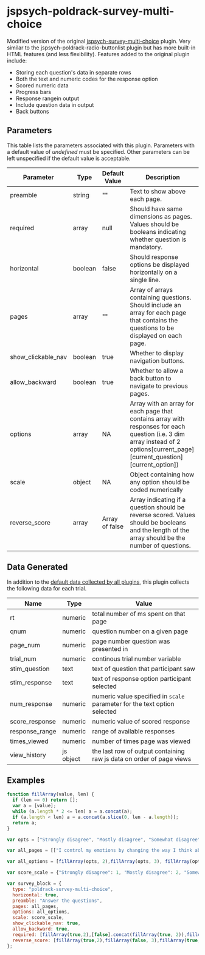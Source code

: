# jspsych-poldrack-survey-multi-choice

Modified version of the original [jspsych-survey-multi-choice](http://docs.jspsych.org/plugins/jspsych-survey-multi-choice/) plugin. Very similar to the jspsych-poldrack-radio-buttonlist plugin but has more built-in HTML features (and less flexibility). Features added to the original plugin include: 

* Storing each question's data in separate rows 
* Both the text and numeric codes for the response option 
* Scored numeric data
* Progress bars
* Response rangein output 
* Include question data in output
* Back buttons

## Parameters

This table lists the parameters associated with this plugin. Parameters with a default value of *undefined* must be specified. Other parameters can be left unspecified if the default value is acceptable.

Parameter | Type | Default Value | Description
----------|------|---------------|------------
preamble | string | "" | Text to show above each page.
required | array  | null | Should have same dimensions as pages. Values should be booleans indicating whether question is mandatory.
horizontal | boolean | false | Should response options be displayed horizontally on a single line.
pages | array | "" | Array of arrays containing questions. Should include an array for each page that contains the questions to be displayed on each page.
show_clickable_nav | boolean | true | Whether to display navigation buttons.
allow_backward | boolean | true | Whether to allow a back button to navigate to previous pages.
options | array | NA | Array with an array for each page that contains array with responses for each question (i.e. 3 dim array instead of 2 options\[current_page\]\[current_question\]\[current_option\])
scale | object | NA | Object containing how any option should be coded numerically
reverse_score | array | Array of false | Array indicating if a question should be reverse scored. Values should be booleans and the length of the array should be the number of questions.

## Data Generated

In addition to the [default data collected by all plugins](http://docs.jspsych.org/plugins/overview/#datacollectedbyplugins), this plugin collects the following data for each trial.


Name | Type | Value
-----|------|------
rt | numeric | total number of ms spent on that page
qnum | numeric | question number on a given page
page_num | numeric | page number question was presented in
trial_num | numeric | continous trial number variable
stim_question | text | text of question that participant saw
stim_response | text | text of response option participant selected
num_response | numeric | numeric value specified in `scale` parameter for the text option selected
score_response | numeric | numeric value of scored response
response_range | numeric | range of available responses
times_viewed | numeric | number of times page was viewed
view_history | js object | the last row of output containing raw js data on order of page views

## Examples

```javascript
function fillArray(value, len) {
  if (len == 0) return [];
  var a = [value];
  while (a.length * 2 <= len) a = a.concat(a);
  if (a.length < len) a = a.concat(a.slice(0, len - a.length));
  return a;
}

var opts = ["Strongly disagree", "Mostly disagree", "Somewhat disagree", "Neither agree or disagree", "Somewhat agree", "Mostly agree", "Strongly agree"]

var all_pages = [["I control my emotions by changing the way I think about the situation I am in.","When I want to feel less negative emotion, I change the way I am thinking about the situation."],["When I want to feel more positive emotion, I change the way I am thinking about the situation.","When I want to feel more positive emotion (such as joy or amusement), I change what I am thinking about.","When I want to feel less negative emotion (such as sadness or anger), I change what I am thinking about."],["When I am faced with a stressful situation, I make myself think about it in a way that helps me stay calm.","I control my emotions by not expressing them.","When I am feeling negative emotions, I make sure not to express them.","I keep my emotions to myself.","When I am feeling positive emotions, I am careful not to express them."]]

var all_options = [fillArray(opts, 2),fillArray(opts, 3), fillArray(opts, 5)]

var score_scale = {"Strongly disagree": 1, "Mostly disagree": 2, "Somewhat disagree": 3, "Neither agree or disagree": 4, "Somewhat agree": 5, "Mostly agree": 6, "Strongly agree": 7}

var survey_block = {
  type: "poldrack-survey-multi-choice",
  horizontal: true,
  preamble: "Answer the questions",
  pages: all_pages,
  options: all_options,
  scale: score_scale,
  show_clickable_nav: true,
  allow_backward: true,
  required: [fillArray(true,2),[false].concat(fillArray(true, 2)),fillArray(true, 5)],
  reverse_score: [fillArray(true,2),fillArray(false, 3),fillArray(true, 5)],
};
```